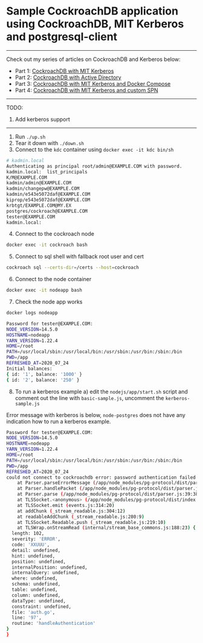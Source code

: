 # Sample CockroachDB application using CockroachDB, MIT Kerberos and postgresql-client
---

Check out my series of articles on CockroachDB and Kerberos below:

- Part 1: [CockroachDB with MIT Kerberos](https://blog.ervits.com/2020/05/three-headed-dog-meet-cockroach.html)
- Part 2: [CockroachDB with Active Directory](https://blog.ervits.com/2020/06/three-headed-dog-meet-cockroach-part-2.html)
- Part 3: [CockroachDB with MIT Kerberos and Docker Compose](https://blog.ervits.com/2020/07/three-headed-dog-meet-cockroach-part-3.html)
- Part 4: [CockroachDB with MIT Kerberos and custom SPN](https://blog.ervits.com/2020/07/three-headed-dog-meet-cockroach.html)

---
TODO:
1. Add kerberos support

---
1. Run `./up.sh`
2. Tear it down with `./down.sh`
3. Connect to the `kdc` container using `docker exec -it kdc bin/sh`

```bash
# kadmin.local
Authenticating as principal root/admin@EXAMPLE.COM with password.
kadmin.local:  list_principals
K/M@EXAMPLE.COM
kadmin/admin@EXAMPLE.COM
kadmin/changepw@EXAMPLE.COM
kadmin/e543e5072daf@EXAMPLE.COM
kiprop/e543e5072daf@EXAMPLE.COM
krbtgt/EXAMPLE.COM@MY.EX
postgres/cockroach@EXAMPLE.COM
tester@EXAMPLE.COM
kadmin.local:
```

4. Connect to the cockroach node

```bash
docker exec -it cockroach bash
```

5. Connect to sql shell with fallback root user and cert

```bash
cockroach sql --certs-dir=/certs --host=cockroach
```

6. Connect to the node container

```bash
docker exec -it nodeapp bash
```

7. Check the node app works

```bash
docker logs nodeapp
```

```bash
Password for tester@EXAMPLE.COM:
NODE_VERSION=14.5.0
HOSTNAME=nodeapp
YARN_VERSION=1.22.4
HOME=/root
PATH=/usr/local/sbin:/usr/local/bin:/usr/sbin:/usr/bin:/sbin:/bin
PWD=/app
REFRESHED_AT=2020_07_24
Initial balances:
{ id: '1', balance: '1000' }
{ id: '2', balance: '250' }
```

8. To run a kerberos example
a) edit the `nodejs/app/start.sh` script and comment out the line with `basic-sample.js`, uncomment the `kerberos-sample.js`

Error message with kerberos is below, `node-postgres` does not have any indication how to run a kerberos example.

```bash
Password for tester@EXAMPLE.COM:
NODE_VERSION=14.5.0
HOSTNAME=nodeapp
YARN_VERSION=1.22.4
HOME=/root
PATH=/usr/local/sbin:/usr/local/bin:/usr/sbin:/usr/bin:/sbin:/bin
PWD=/app
REFRESHED_AT=2020_07_24
could not connect to cockroachdb error: password authentication failed for user tester
    at Parser.parseErrorMessage (/app/node_modules/pg-protocol/dist/parser.js:278:15)
    at Parser.handlePacket (/app/node_modules/pg-protocol/dist/parser.js:126:29)
    at Parser.parse (/app/node_modules/pg-protocol/dist/parser.js:39:38)
    at TLSSocket.<anonymous> (/app/node_modules/pg-protocol/dist/index.js:8:42)
    at TLSSocket.emit (events.js:314:20)
    at addChunk (_stream_readable.js:304:12)
    at readableAddChunk (_stream_readable.js:280:9)
    at TLSSocket.Readable.push (_stream_readable.js:219:10)
    at TLSWrap.onStreamRead (internal/stream_base_commons.js:188:23) {
  length: 102,
  severity: 'ERROR',
  code: 'XXUUU',
  detail: undefined,
  hint: undefined,
  position: undefined,
  internalPosition: undefined,
  internalQuery: undefined,
  where: undefined,
  schema: undefined,
  table: undefined,
  column: undefined,
  dataType: undefined,
  constraint: undefined,
  file: 'auth.go',
  line: '97',
  routine: 'handleAuthentication'
}
}
```
